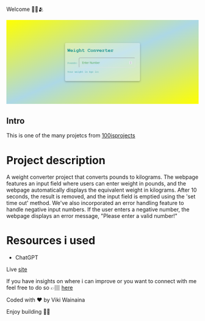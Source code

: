 Welcome 👋🏽🫂

![Design preview for the weight converter project](./images/100jsWeightConverterImg.png)

## Intro
This is one of the many projetcs from [100jsprojects](https://www.100jsprojects.com/project/weight-converter)

# Project description

A weight converter project that converts pounds to kilograms. The webpage features an input field where users can enter weight in pounds, and the webpage automatically displays the equivalent weight in kilograms. After 10 seconds, the result is removed, and the input field is emptied using the 'set time out' method. We've also incorporated an error handling feature to handle negative input numbers. If the user enters a negative number, the webpage displays an error message, "Please enter a valid number!" 


# Resources i used
- ChatGPT 

Live [site](https://weight-converter-proj.onrender.com)

If you have insights on where i can improve or you want to connect with me feel free to do so 
👉🏽 [here](https://twitter.com/vykiddeh_)

Coded with ❤️ by Viki Wainaina

Enjoy building 🚀🚀